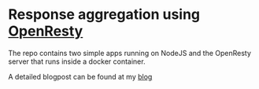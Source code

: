 # Response aggregation using [OpenResty](https://openresty.org/en/)

The repo contains two simple apps running on NodeJS and the OpenResty server that runs inside a docker container.

A detailed blogpost can be found at my [blog](https://www.letsconfigyou.com/)
